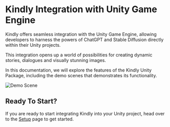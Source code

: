 # Kindly Integration with Unity Game Engine

Kindly offers seamless integration with the Unity Game Engine, allowing developers to harness the powers of ChatGPT and Stable Diffusion directly within their Unity projects.

This integration opens up a world of possibilities for creating dynamic stories, dialogues and visually stunning images.

In this documentation, we will explore the features of the Kindly Unity Package, including the demo scenes that demonstrates its functionality.

![Demo Scene](/img/demo_screen.png)

## Ready To Start?

If you are ready to start integrating Kindly into your Unity project, head over to the [Setup](/docs/setup) page to get started.
